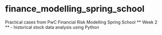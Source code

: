 # finance_modelling_spring_school
Practical cases from PwC Financial Risk Modelling Spring School
** Week 2 ** - historical stock data analysis using Python
